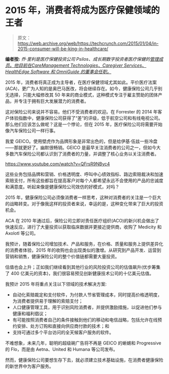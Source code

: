 # 2015 年，消费者将成为医疗保健领域的王者 

> 原文：<https://web.archive.org/web/https://techcrunch.com/2015/01/04/in-2015-consumer-will-be-king-in-healthcare/>

**编者按:** *乔·里利是医疗保健投资公司 Psilos、成长期数字投资者医疗保健的[管理成员。他目前在CareManagement Technologies、Caregiver Services、HealthEdge Software 和 OmniGuide 的董事会任职。](https://web.archive.org/web/20221209201152/http://www.psilos.com/joseph_riley.html)*

2015 年，消费者将真正成为主导者，在医疗保健领域尤其如此。平价医疗法案(ACA)，更广为人知的是奥巴马医改，将会继续存在。如今，健康保险公司几乎别无选择，只能大幅修改其 50 年来的商业模式，这种模式专注于雇主赞助的团体产品，并专注于拥有巨大发展潜力的消费者。

这对保险公司来说并不容易。他们不受消费者的欢迎。在 Forrester 的 2014 年客户体验指数中，健康保险公司获得了“差”的评级，低于航空公司和有线电视公司。那么他们应该怎么做呢？这是一个悖论，但在 2015 年，医疗保险公司将需要开始像汽车保险公司一样行事。

我爱 GEICO。使用壁虎作为品牌形象是非常出色的，但是给伊基·伍兹一些冷盘——那就更好了。幽默很畅销。GEICO 是最早关注消费者的公司之一，但如今大多数汽车保险公司都认识到了消费者的力量，并调整了核心业务以关注消费者。

https://www.youtube.com/watch?v=QFrsR9NByc4

这些业务包括品牌和营销、价格透明度、呼叫中心绩效指标、路边索赔裁决和加速索赔支付，所有这些都旨在提高客户对每个人都希望永远不会使用的产品的忠诚度和满意度。听起来像是健康保险公司效仿的好模式，对吗？

2015 年，健康保险公司必须像消费者一样思考，这种对消费者的关注是一个巨大的战略转变。对于像我这样的投资者来说，幸运的是，这种变化带来了巨大的投资机会。

ACA 在 2010 年通过后，保险公司立即对责任医疗组织(ACO)的新兴机会做出了快速反应，进行了大量投资以获取临床数据并更接近提供商，收购了 Medicity 和 Axolotl 等公司。

我预计，随着保险公司增加技术、产品和服务，在价格、质量和服务上提供差异化的消费者体验，2015 年的收购也会出现类似的激增。从研究到产品开发、运营到营销和销售，健康保险公司的整个价值链都需要大量投资。

估值也会上升；正如我们继续看到其他行业的风险投资公司的估值飙升(优步筹集了 400 亿美元的资本)，我们很容易预见创新健康技术公司的十亿美元估值。

我预计 2015 年将重点关注以下领域的技术解决方案:

*   自动化索赔裁定和支付软件，为付款人节省管理成本，同时提高价格透明度，为消费者提供易于理解的索赔支付；
*   人口健康管理工具，用于识别风险消费者，并提供激励措施，以促进他们参与健康和福利倡议；
*   有可能按照消费者自己的条件接触到他们的移动和电信战略，包括允许在线预约安排、处方订购和直接向供应商付款的技术；和
*   支持可通过多个平台访问的全天候客户服务的软件。

不难想象，未来几年，聪明的超级碗广告将不再是 GEICO 的蜥蜴和 Progressive 的 Flo，而是由 Aetna、United 和 Humana 等公司发布。

然而，健康保险公司要想生存下去，就必须建立技术基础设施，在消费者健康保险的新世界中为客户服务。